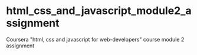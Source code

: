 # html_css_and_javascript_module2_assignment
Coursera "html, css and javascript for web-developers" course module 2 assignment 
